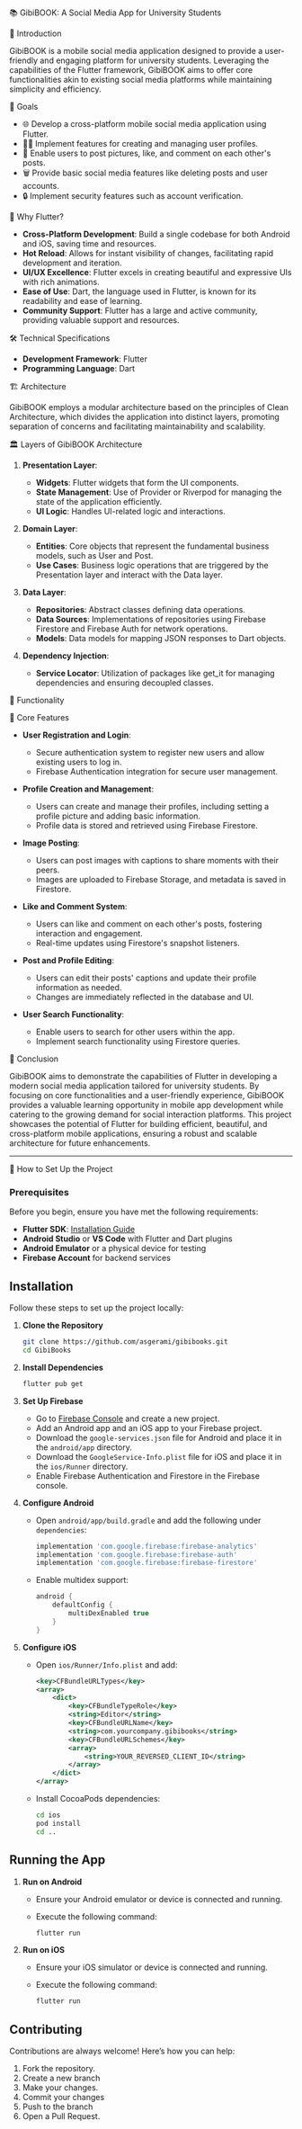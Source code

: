 📚 GibiBOOK: A Social Media App for University Students

 🌟 Introduction

GibiBOOK is a mobile social media application designed to provide a user-friendly and engaging platform for university students. Leveraging the capabilities of the Flutter framework, GibiBOOK aims to offer core functionalities akin to existing social media platforms while maintaining simplicity and efficiency.

🎯 Goals

- 🌐 Develop a cross-platform mobile social media application using Flutter.
- 🧑‍💻 Implement features for creating and managing user profiles.
- 📸 Enable users to post pictures, like, and comment on each other's posts.
- 🗑️ Provide basic social media features like deleting posts and user accounts.
- 🔒 Implement security features such as account verification.

🤔 Why Flutter?

- **Cross-Platform Development**: Build a single codebase for both Android and iOS, saving time and resources.
- **Hot Reload**: Allows for instant visibility of changes, facilitating rapid development and iteration.
- **UI/UX Excellence**: Flutter excels in creating beautiful and expressive UIs with rich animations.
- **Ease of Use**: Dart, the language used in Flutter, is known for its readability and ease of learning.
- **Community Support**: Flutter has a large and active community, providing valuable support and resources.

🛠️ Technical Specifications

- **Development Framework**: Flutter
- **Programming Language**: Dart

🏗️ Architecture

GibiBOOK employs a modular architecture based on the principles of Clean Architecture, which divides the application into distinct layers, promoting separation of concerns and facilitating maintainability and scalability.

🏛️ Layers of GibiBOOK Architecture

1. **Presentation Layer**:
   - **Widgets**: Flutter widgets that form the UI components.
   - **State Management**: Use of Provider or Riverpod for managing the state of the application efficiently.
   - **UI Logic**: Handles UI-related logic and interactions.

2. **Domain Layer**:
   - **Entities**: Core objects that represent the fundamental business models, such as User and Post.
   - **Use Cases**: Business logic operations that are triggered by the Presentation layer and interact with the Data layer.

3. **Data Layer**:
   - **Repositories**: Abstract classes defining data operations.
   - **Data Sources**: Implementations of repositories using Firebase Firestore and Firebase Auth for network operations.
   - **Models**: Data models for mapping JSON responses to Dart objects.

4. **Dependency Injection**:
   - **Service Locator**: Utilization of packages like get_it for managing dependencies and ensuring decoupled classes.

📱 Functionality

🌟 Core Features

- **User Registration and Login**:
  - Secure authentication system to register new users and allow existing users to log in.
  - Firebase Authentication integration for secure user management.  

- **Profile Creation and Management**:
  - Users can create and manage their profiles, including setting a profile picture and adding basic information.
  - Profile data is stored and retrieved using Firebase Firestore.

- **Image Posting**:
  - Users can post images with captions to share moments with their peers.
  - Images are uploaded to Firebase Storage, and metadata is saved in Firestore.

- **Like and Comment System**:
  - Users can like and comment on each other's posts, fostering interaction and engagement.
  - Real-time updates using Firestore's snapshot listeners.

- **Post and Profile Editing**:
  - Users can edit their posts' captions and update their profile information as needed.
  - Changes are immediately reflected in the database and UI.

- **User Search Functionality**:
  - Enable users to search for other users within the app.
  - Implement search functionality using Firestore queries.


🏁 Conclusion

GibiBOOK aims to demonstrate the capabilities of Flutter in developing a modern social media application tailored for university students. By focusing on core functionalities and a user-friendly experience, GibiBOOK provides a valuable learning opportunity in mobile app development while catering to the growing demand for social interaction platforms. This project showcases the potential of Flutter for building efficient, beautiful, and cross-platform mobile applications, ensuring a robust and scalable architecture for future enhancements.

---

🚀 How to Set Up the Project

### Prerequisites

Before you begin, ensure you have met the following requirements:

- **Flutter SDK**: [Installation Guide](https://flutter.dev/docs/get-started/install)
- **Android Studio** or **VS Code** with Flutter and Dart plugins
- **Android Emulator** or a physical device for testing
- **Firebase Account** for backend services

## Installation

Follow these steps to set up the project locally:

1. **Clone the Repository**

    ```bash
    git clone https://github.com/asgerami/gibibooks.git
    cd GibiBooks
    ```

2. **Install Dependencies**

    ```bash
    flutter pub get
    ```

3. **Set Up Firebase**

    - Go to [Firebase Console](https://console.firebase.google.com/) and create a new project.
    - Add an Android app and an iOS app to your Firebase project.
    - Download the `google-services.json` file for Android and place it in the `android/app` directory.
    - Download the `GoogleService-Info.plist` file for iOS and place it in the `ios/Runner` directory.
    - Enable Firebase Authentication and Firestore in the Firebase console.

4. **Configure Android**

    - Open `android/app/build.gradle` and add the following under `dependencies`:

        ```gradle
        implementation 'com.google.firebase:firebase-analytics'
        implementation 'com.google.firebase:firebase-auth'
        implementation 'com.google.firebase:firebase-firestore'
        ```

    - Enable multidex support:

        ```gradle
        android {
            defaultConfig {
                multiDexEnabled true
            }
        }
        ```

5. **Configure iOS**

    - Open `ios/Runner/Info.plist` and add:

        ```xml
        <key>CFBundleURLTypes</key>
        <array>
            <dict>
                <key>CFBundleTypeRole</key>
                <string>Editor</string>
                <key>CFBundleURLName</key>
                <string>com.yourcompany.gibibooks</string>
                <key>CFBundleURLSchemes</key>
                <array>
                    <string>YOUR_REVERSED_CLIENT_ID</string>
                </array>
            </dict>
        </array>
        ```

    - Install CocoaPods dependencies:

        ```bash
        cd ios
        pod install
        cd ..
        ```

## Running the App

1. **Run on Android**

    - Ensure your Android emulator or device is connected and running.
    - Execute the following command:

        ```bash
        flutter run
        ```

2. **Run on iOS**

    - Ensure your iOS simulator or device is connected and running.
    - Execute the following command:

        ```bash
        flutter run
        ```

## Contributing

Contributions are always welcome! Here’s how you can help:

1. Fork the repository.
2. Create a new branch 
3. Make your changes.
4. Commit your changes
5. Push to the branch 
6. Open a Pull Request.
